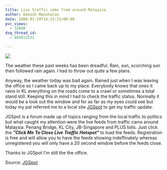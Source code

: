 ```yaml
---
title: Live traffic cams from around Malaysia
author: Danesh Manoharan
date: 2008-01-29T14:23:21+00:00
pvc_views:
  - 32660
dsq_thread_id:
  - 889812531

---
```

[<img src="http://img301.imageshack.us/img301/2456/jgspotsxl0.jpg" border="0" />][1]

The weather these past weeks has been dreadful. Rain, sun, scorching sun then followed rain again. I had to throw out quite a few plans.

Anyway, the weather today was bad again. Rained just when I was leaving the office so I came back up to my place. Everybody knows that ones it rains in KL everything on the roads come to a crawl or sometimes a total stand still. Keeping this in mind I had to check the traffic status. Normally it would be a look out the window and for as far as my eyes could see but today my pal referred me to a local site [JGSpot][2] to get my traffic update.

JGSpot is a forum made up of topics ranging from the local traffic to politics but what caught my attention were the live feeds from traffic cams around Malaysia. Penang Bridge, KL City, JB-Singapore and PLUS tolls. Just click the _**"Click Me To Close Live Traffic Hotspot"**_ to load the feeds. Registration is free and will allow you to have the feeds showing indeffinately whereas unregistered you will only have a 20 second window before the feeds close.

Thanks to JGSpot I'm still the the office.

Source: [JGSpot][2]

 [1]: http://img301.imageshack.us/img301/3782/jgspotcu4.jpg
 [2]: http://jgspot.com/index.php
